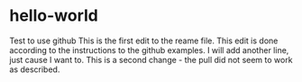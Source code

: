 # hello-world
Test to use github
This is the first edit to the reame file.  This edit is done according to the instructions to the github examples.
I will add another line, just cause I want to.
This is a second change - the pull did not seem to work as described. 
